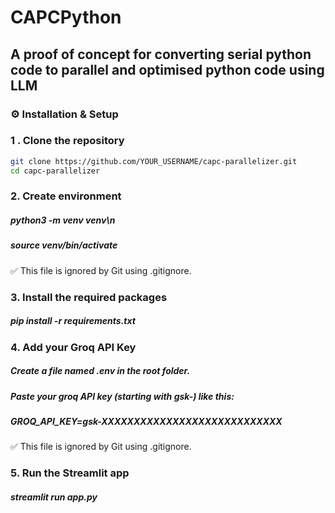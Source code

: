 # CAPCPython


## A proof of concept for converting serial python code to parallel and optimised python code using LLM


### ⚙️ Installation & Setup

### 1 . Clone the repository

```bash
git clone https://github.com/YOUR_USERNAME/capc-parallelizer.git
cd capc-parallelizer
```

### 2.  Create environment
##### python3 -m venv venv\n
##### source venv/bin/activate                       
✅ This file is ignored by Git using .gitignore.

### 3. Install the required packages
##### pip install -r requirements.txt

### 4. Add your Groq API Key
##### Create a file named .env in the root folder.
##### Paste your groq API key (starting with gsk-) like this:
##### GROQ_API_KEY=gsk-XXXXXXXXXXXXXXXXXXXXXXXXXXXX
✅ This file is ignored by Git using .gitignore.

### 5. Run the Streamlit app
##### streamlit run app.py
